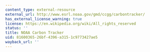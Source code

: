 ```yaml
---
content_type: external-resource
external_url: http://www.esrl.noaa.gov/gmd/ccgg/carbontracker/
has_external_license_warning: true
license: https://en.wikipedia.org/wiki/All_rights_reserved
status: ''
title: NOAA Carbon Tracker
uid: 81600365-26bf-4396-a315-1c9773427ae5
wayback_url: ''
---
```

